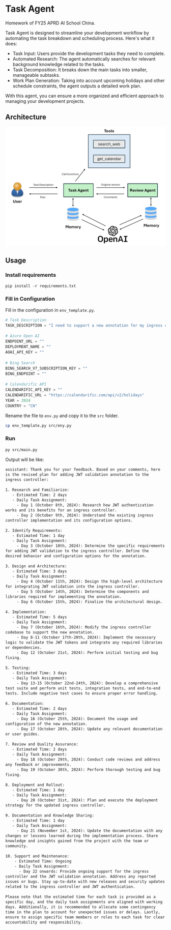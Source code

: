 # Task Agent
Homework of FY25 APRD AI School China.

Task Agent is designed to streamline your development workflow by automating the task breakdown and scheduling process. Here's what it does:

- Task Input: Users provide the development tasks they need to complete.
- Automated Research: The agent automatically searches for relevant background knowledge related to the tasks.
- Task Decomposition: It breaks down the main tasks into smaller, manageable subtasks.
- Work Plan Generation: Taking into account upcoming holidays and other schedule constraints, the agent outputs a detailed work plan.

With this agent, you can ensure a more organized and efficient approach to managing your development projects.

## Architecture

![architrcture](img/architecture.png)

## Usage

### Install requirements
```
pip install -r requirements.txt
```

### Fill in Configuration

Fill in the configuration in `env_template.py`.

```python
# Task Description
TASK_DESCRIPTION = "I need to support a new annotation for my ingress controller. This annotation is for jwt validation. "

# Azure Open AI
ENDPOINT_URL = ""
DEPLOYMENT_NAME = ""
AOAI_API_KEY = ""

# Bing Search
BING_SEARCH_V7_SUBSCRIPTION_KEY = ""
BING_ENDPOINT = ""

# Calendarific API
CALENDARIFIC_API_KEY = ""
CALENDARIFIC_URL = "https://calendarific.com/api/v2/holidays"
YEAR = 2024
COUNTRY = "CN"  
```
Rename the file to `env.py` and copy it to the `src` folder.
```bash
cp env_template.py src/eny.py
```

### Run

```bash
py src/main.py
```

Output will be like:
```
assistant: Thank you for your feedback. Based on your comments, here is the revised plan for adding JWT validation annotation to the ingress controller:

1. Research and Familiarize:
   - Estimated Time: 2 days
   - Daily Task Assignment:
     - Day 1 (October 8th, 2024): Research how JWT authentication works and its benefits for an ingress controller.
     - Day 2 (October 9th, 2024): Understand the existing ingress controller implementation and its configuration options.

2. Identify Requirements:
   - Estimated Time: 1 day
   - Daily Task Assignment:
     - Day 3 (October 10th, 2024): Determine the specific requirements for adding JWT validation to the ingress controller. Define the desired behavior and configuration options for the annotation.

3. Design and Architecture:
   - Estimated Time: 3 days
   - Daily Task Assignment:
     - Day 4 (October 11th, 2024): Design the high-level architecture for integrating JWT validation into the ingress controller.
     - Day 5 (October 14th, 2024): Determine the components and libraries required for implementing the annotation.
     - Day 6 (October 15th, 2024): Finalize the architectural design.

4. Implementation:
   - Estimated Time: 5 days
   - Daily Task Assignment:
     - Day 7 (October 16th, 2024): Modify the ingress controller codebase to support the new annotation.
     - Day 8-11 (October 17th-20th, 2024): Implement the necessary logic to validate the JWT tokens and integrate any required libraries or dependencies.
     - Day 12 (October 21st, 2024): Perform initial testing and bug fixing.

5. Testing:
   - Estimated Time: 3 days
   - Daily Task Assignment:
     - Day 13-15 (October 22nd-24th, 2024): Develop a comprehensive test suite and perform unit tests, integration tests, and end-to-end tests. Include negative test cases to ensure proper error handling.

6. Documentation:
   - Estimated Time: 2 days
   - Daily Task Assignment:
     - Day 16 (October 25th, 2024): Document the usage and configuration of the new annotation.
     - Day 17 (October 28th, 2024): Update any relevant documentation or user guides.

7. Review and Quality Assurance:
   - Estimated Time: 2 days
   - Daily Task Assignment:
     - Day 18 (October 29th, 2024): Conduct code reviews and address any feedback or improvements.
     - Day 19 (October 30th, 2024): Perform thorough testing and bug fixing.

8. Deployment and Rollout:
   - Estimated Time: 1 day
   - Daily Task Assignment:
     - Day 20 (October 31st, 2024): Plan and execute the deployment strategy for the updated ingress controller.

9. Documentation and Knowledge Sharing:
   - Estimated Time: 1 day
   - Daily Task Assignment:
     - Day 21 (November 1st, 2024): Update the documentation with any changes or lessons learned during the implementation process. Share knowledge and insights gained from the project with the team or community.

10. Support and Maintenance:
    - Estimated Time: Ongoing
    - Daily Task Assignment:
      - Day 22 onwards: Provide ongoing support for the ingress controller and the JWT validation annotation. Address any reported issues or bugs. Stay up-to-date with new releases and security updates related to the ingress controller and JWT authentication.

Please note that the estimated time for each task is provided as a specific day, and the daily task assignments are aligned with working days. Additionally, it is recommended to allocate some contingency time in the plan to account for unexpected issues or delays. Lastly, ensure to assign specific team members or roles to each task for clear accountability and responsibility.
```